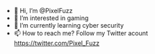 - 👋 Hi, I’m @PixelFuzz
- 👀 I’m interested in gaming
- 🌱 I’m currently learning cyber security
- 📫 How to reach me? Follow my Twitter acount https://twitter.com/Pixel_Fuzz

<!---
PixelFuzz/PixelFuzz is a ✨ special ✨ repository because its `README.md` (this file) appears on your GitHub profile.
You can click the Preview link to take a look at your changes.
--->
